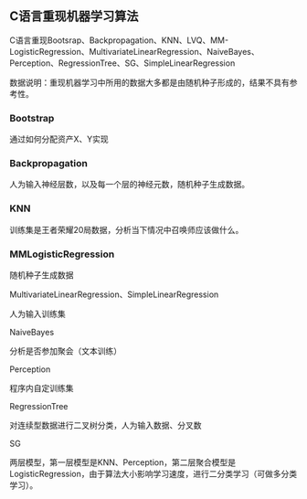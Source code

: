 ## C语言重现机器学习算法



C语言重现Bootsrap、Backpropagation、KNN、LVQ、MM-LogisticRegression、MultivariateLinearRegression、NaiveBayes、Perception、RegressionTree、SG、SimpleLinearRegression



数据说明：重现机器学习中所用的数据大多都是由随机种子形成的，结果不具有参考性。



### Bootstrap

通过如何分配资产X、Y实现

### Backpropagation

人为输入神经层数，以及每一个层的神经元数，随机种子生成数据。

### KNN

训练集是王者荣耀20局数据，分析当下情况中召唤师应该做什么。

### MMLogisticRegression

随机种子生成数据

MultivariateLinearRegression、SimpleLinearRegression

人为输入训练集

NaiveBayes

分析是否参加聚会（文本训练）

Perception

程序内自定训练集

RegressionTree

对连续型数据进行二叉树分类，人为输入数据、分叉数

SG

两层模型，第一层模型是KNN、Perception，第二层聚合模型是LogisticRegression，由于算法大小影响学习速度，进行二分类学习（可做多分类学习）。